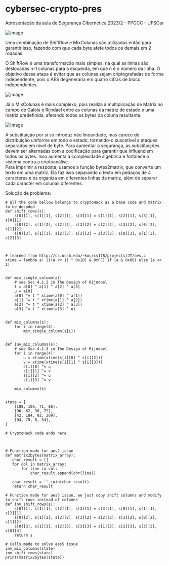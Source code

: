 # cybersec-crypto-pres 

Apresentação da aula de Segurança Cibernética 2023/2 - PPGCC - UFSCar

![image](https://github.com/gabrielmtararam/cybersec-crypto-pres/assets/48295298/5754002e-3b51-404c-af5e-c50c5fae510b)

Uma combinação de ShiftRow e MixColunas são utilizadas então para garantir isso, fazendo com que cada byte afete todos os demais em 2 rodadas.

O ShiftRow é uma transformação mais simples, na qual as linhas são deslocadas n-1 colunas para a esquerda, em que n é o número da linha. O objetivo dessa etapa é evitar que as colunas sejam criptografadas de forma independente, pois o AES degeneraria em quatro cifras de bloco independentes.

![image](https://github.com/gabrielmtararam/cybersec-crypto-pres/assets/100847921/1971950d-ff41-4409-b2be-077bc43e23c4)


Já o MixColunas é mais complexo, pois realiza a multiplicação de Matrix no campo de Galois e Rijndael entre as colunas da matriz de estado e uma matriz predefinida, afetando todos os bytes da coluna resultante.

![image](https://github.com/gabrielmtararam/cybersec-crypto-pres/assets/100847921/023cdebd-f0ef-4834-a988-473fbdf4cc93)










A substituição por si só introduz não linearidade, mas carece de distribuição uniforme em todo o estado, tornando-o suscetível a ataques separados em nível de byte. Para aumentar a segurança, as substituições devem ser alternadas com a codificação para garantir que influenciem todos os bytes. Isso aumenta a complexidade algébrica e fortalece o sistema contra a criptoanálise.<br>
Para imprimir a resposta, usamos a função bytes2matrix, que converte um texto em uma matriz. Ela faz isso separando o texto em pedaços de 4 caracteres e os organiza em diferentes linhas da matriz, além de separar cada caracter em colunas diferentes.



Solução de problema:
```
# all the code bellow belongs to cryptoHack as a base code and matrix to be decoded
def shift_rows(s):
    s[0][1], s[1][1], s[2][1], s[3][1] = s[1][1], s[2][1], s[3][1], s[0][1]
    s[0][2], s[1][2], s[2][2], s[3][2] = s[2][2], s[3][2], s[0][2], s[1][2]
    s[0][3], s[1][3], s[2][3], s[3][3] = s[3][3], s[0][3], s[1][3], s[2][3]



# learned from http://cs.ucsb.edu/~koc/cs178/projects/JT/aes.c
xtime = lambda a: (((a << 1) ^ 0x1B) & 0xFF) if (a & 0x80) else (a << 1)


def mix_single_column(a):
    # see Sec 4.1.2 in The Design of Rijndael
    t = a[0] ^ a[1] ^ a[2] ^ a[3]
    u = a[0]
    a[0] ^= t ^ xtime(a[0] ^ a[1])
    a[1] ^= t ^ xtime(a[1] ^ a[2])
    a[2] ^= t ^ xtime(a[2] ^ a[3])
    a[3] ^= t ^ xtime(a[3] ^ u)


def mix_columns(s):
    for i in range(4):
        mix_single_column(s[i])


def inv_mix_columns(s):
    # see Sec 4.1.3 in The Design of Rijndael
    for i in range(4):
        u = xtime(xtime(s[i][0] ^ s[i][2]))
        v = xtime(xtime(s[i][1] ^ s[i][3]))
        s[i][0] ^= u
        s[i][1] ^= v
        s[i][2] ^= u
        s[i][3] ^= v

    mix_columns(s)


state = [
    [108, 106, 71, 86],
    [96, 62, 38, 72],
    [42, 184, 92, 209],
    [94, 79, 8, 54],
]

# CryptoHack code ends here



# Function made for aes2 issue
def matrix2bytes(matrix_array):
   char_result = []
   for col in matrix_array:
       for line in col:
           char_result.append(chr(line))

   char_result = ''.join(char_result)
   return char_result

# Function made for aes5 issue, we just copy shift columns and modify to shift rows instead of columns
def inv_shift_rows(s):
    s[0][1], s[1][1], s[2][1], s[3][1] = s[3][1], s[0][1], s[1][1], s[2][1]
    s[0][2], s[1][2], s[2][2], s[3][2] = s[2][2], s[3][2], s[0][2], s[1][2]
    s[0][3], s[1][3], s[2][3], s[3][3] = s[1][3], s[2][3], s[3][3], s[0][3]
    return s

# Calls made to solve aes5 issue
inv_mix_columns(state)
inv_shift_rows(state)
print(matrix2bytes(state))
```
